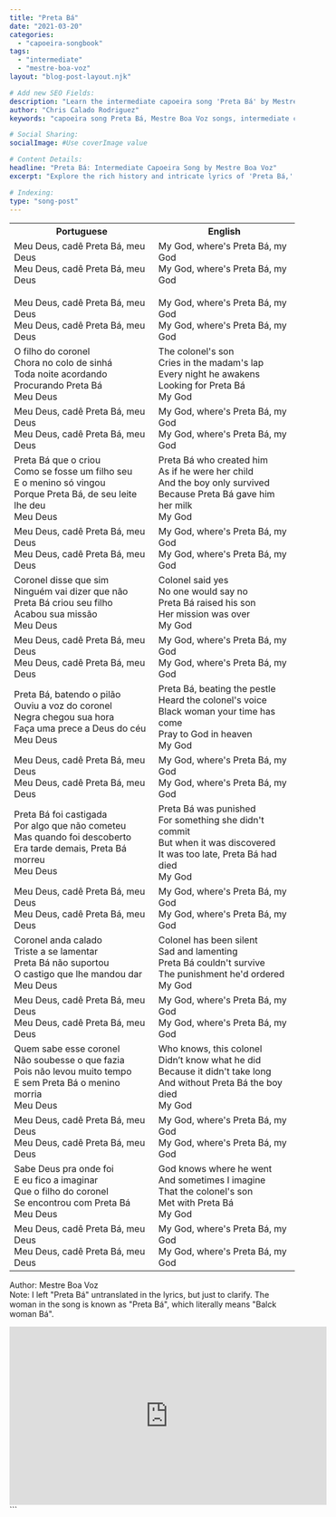 ```yaml
---
title: "Preta Bá"
date: "2021-03-20"
categories:
  - "capoeira-songbook"
tags:
  - "intermediate"
  - "mestre-boa-voz"
layout: "blog-post-layout.njk"

# Add new SEO Fields:
description: "Learn the intermediate capoeira song 'Preta Bá' by Mestre Boa Voz. Lyrics, meaning, and cultural context explained."
author: "Chris Calado Rodriguez"
keywords: "capoeira song Preta Bá, Mestre Boa Voz songs, intermediate capoeira songs, capoeira lyrics translation, capoeira music meaning, afro-brazilian music, capoeira songbook, learn capoeira songs"

# Social Sharing:
socialImage: #Use coverImage value

# Content Details:
headline: "Preta Bá: Intermediate Capoeira Song by Mestre Boa Voz"
excerpt: "Explore the rich history and intricate lyrics of 'Preta Bá,' a captivating capoeira song by Mestre Boa Voz, perfect for intermediate practitioners."

# Indexing:
type: "song-post"
---
```


<table class="capoeira-table">
    <tr class="header-row">
        <th>Portuguese</th>
        <th>English</th>
    </tr>
    <tr>
        <td>Meu Deus, cadê Preta Bá, meu Deus<br>
Meu Deus, cadê Preta Bá, meu Deus<br><br>
Meu Deus, cadê Preta Bá, meu Deus<br>
Meu Deus, cadê Preta Bá, meu Deus</td>
        <td>My God, where's Preta Bá, my God<br>
My God, where's Preta Bá, my God<br><br>
My God, where's Preta Bá, my God<br>
My God, where's Preta Bá, my God</td>
    </tr>
    <tr>
        <td>O filho do coronel<br>
Chora no colo de sinhá<br>
Toda noite acordando<br>
Procurando Preta Bá<br>
Meu Deus</td>
        <td>The colonel's son<br>
Cries in the madam's lap<br>
Every night he awakens<br>
Looking for Preta Bá<br>
My God</td>
    </tr>
    <tr>
        <td>Meu Deus, cadê Preta Bá, meu Deus<br>
Meu Deus, cadê Preta Bá, meu Deus</td>
        <td>My God, where's Preta Bá, my God<br>
My God, where's Preta Bá, my God</td>
    </tr>
    <tr>
        <td>Preta Bá que o criou<br>
Como se fosse um filho seu<br>
E o menino só vingou<br>
Porque Preta Bá, de seu leite lhe deu<br>
Meu Deus</td>
        <td>Preta Bá who created him<br>
As if he were her child<br>
And the boy only survived<br>
Because Preta Bá gave him her milk<br>
My God</td>
    </tr>
    <tr>
        <td>Meu Deus, cadê Preta Bá, meu Deus<br>
Meu Deus, cadê Preta Bá, meu Deus</td>
        <td>My God, where's Preta Bá, my God<br>
My God, where's Preta Bá, my God</td>
    </tr>
    <tr>
        <td>Coronel disse que sim<br>
Ninguém vai dizer que não<br>
Preta Bá criou seu filho<br>
Acabou sua missão<br>
Meu Deus</td>
        <td>Colonel said yes<br>
No one would say no<br>
Preta Bá raised his son<br>
Her mission was over<br>
My God</td>
    </tr>
    <tr>
        <td>Meu Deus, cadê Preta Bá, meu Deus<br>
Meu Deus, cadê Preta Bá, meu Deus</td>
        <td>My God, where's Preta Bá, my God<br>
My God, where's Preta Bá, my God</td>
    </tr>
    <tr>
        <td>Preta Bá, batendo o pilão<br>
Ouviu a voz do coronel<br>
Negra chegou sua hora<br>
Faça uma prece a Deus do céu<br>
Meu Deus</td>
        <td>Preta Bá, beating the pestle<br>
Heard the colonel's voice<br>
Black woman your time has come<br>
Pray to God in heaven<br>
My God</td>
    </tr>
    <tr>
        <td>Meu Deus, cadê Preta Bá, meu Deus<br>
Meu Deus, cadê Preta Bá, meu Deus</td>
        <td>My God, where's Preta Bá, my God<br>
My God, where's Preta Bá, my God</td>
    </tr>
    <tr>
        <td>Preta Bá foi castigada<br>
Por algo que não cometeu<br>
Mas quando foi descoberto<br>
Era tarde demais, Preta Bá morreu<br>
Meu Deus</td>
        <td>Preta Bá was punished<br>
For something she didn't commit<br>
But when it was discovered<br>
It was too late, Preta Bá had died<br>
My God</td>
    </tr>
    <tr>
        <td>Meu Deus, cadê Preta Bá, meu Deus<br>
Meu Deus, cadê Preta Bá, meu Deus</td>
        <td>My God, where's Preta Bá, my God<br>
My God, where's Preta Bá, my God</td>
    </tr>
    <tr>
        <td>Coronel anda calado<br>
Triste a se lamentar<br>
Preta Bá não suportou<br>
O castigo que lhe mandou dar<br>
Meu Deus</td>
        <td>Colonel has been silent<br>
Sad and lamenting<br>
Preta Bá couldn't survive<br>
The punishment he'd ordered<br>
My God</td>
    </tr>
    <tr>
        <td>Meu Deus, cadê Preta Bá, meu Deus<br>
Meu Deus, cadê Preta Bá, meu Deus</td>
        <td>My God, where's Preta Bá, my God<br>
My God, where's Preta Bá, my God</td>
    </tr>
    <tr>
        <td>Quem sabe esse coronel<br>
Não soubesse o que fazia<br>
Pois não levou muito tempo<br>
E sem Preta Bá o menino morria<br>
Meu Deus</td>
        <td>Who knows, this colonel<br>
Didn’t know what he did<br>
Because it didn't take long<br>
And without Preta Bá the boy died<br>
My God</td>
    </tr>
    <tr>
        <td>Meu Deus, cadê Preta Bá, meu Deus<br>
Meu Deus, cadê Preta Bá, meu Deus</td>
        <td>My God, where's Preta Bá, my God<br>
My God, where's Preta Bá, my God</td>
    </tr>
    <tr>
        <td>Sabe Deus pra onde foi<br>
E eu fico a imaginar<br>
Que o filho do coronel<br>
Se encontrou com Preta Bá<br>
Meu Deus</td>
        <td>God knows where he went<br>
And sometimes I imagine<br>
That the colonel's son<br>
Met with Preta Bá<br>
My God</td>
    </tr>
    <tr>
        <td>Meu Deus, cadê Preta Bá, meu Deus<br>
Meu Deus, cadê Preta Bá, meu Deus</td>
        <td>My God, where's Preta Bá, my God<br>
My God, where's Preta Bá, my God</td>
    </tr>
</table>
<figcaption>

Author: Mestre Boa Voz  
Note: I left "Preta Bá" untranslated in the lyrics, but just to clarify. The woman in the song is known as "Preta Bá", which literally means "Balck woman Bá".

</figcaption>

<iframe width="560" height="315" src="https://www.youtube.com/embed/VpKnaNl4HoE" title="YouTube video player" frameborder="0" allow="accelerometer; autoplay; clipboard-write; encrypted-media; gyroscope; picture-in-picture" allowfullscreen></iframe>
```